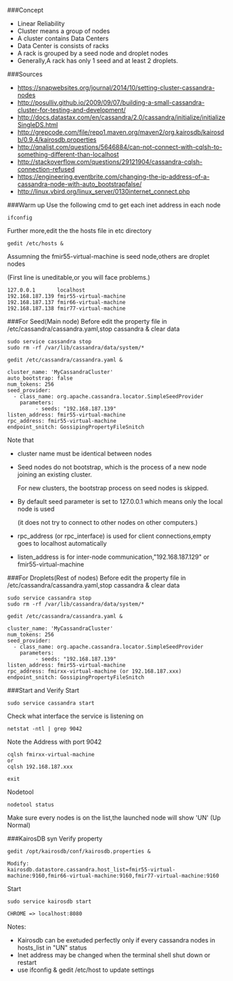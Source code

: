 ###Concept
- Linear Reliability
- Cluster means a group of nodes
- A cluster contains Data Centers
- Data Center is consists of racks
- A rack is grouped by a seed node and droplet nodes
- Generally,A rack has only 1 seed and at least 2 droplets.

###Sources
- https://snapwebsites.org/journal/2014/10/setting-cluster-cassandra-nodes
- http://posulliv.github.io/2009/09/07/building-a-small-cassandra-cluster-for-testing-and-development/
- http://docs.datastax.com/en/cassandra/2.0/cassandra/initialize/initializeSingleDS.html
- http://grepcode.com/file/repo1.maven.org/maven2/org.kairosdb/kairosdb/0.9.4/kairosdb.properties
- http://qnalist.com/questions/5646884/can-not-connect-with-cqlsh-to-something-different-than-localhost
- http://stackoverflow.com/questions/29121904/cassandra-cqlsh-connection-refused
- https://engineering.eventbrite.com/changing-the-ip-address-of-a-cassandra-node-with-auto_bootstrapfalse/
- http://linux.vbird.org/linux_server/0130internet_connect.php

###Warm up
Use the following cmd to get each inet address in each node
```
ifconfig
```

Further more,edit the the hosts file in etc directory
```
gedit /etc/hosts &
```

Assumning the fmir55-virtual-machine is seed node,others are droplet nodes

(First line is uneditable,or you will face problems.)
```
127.0.0.1       localhost
192.168.187.139 fmir55-virtual-machine
192.168.187.137 fmir66-virtual-machine
192.168.187.138 fmir77-virtual-machine
```

###For Seed(Main node)
Before edit the property file in /etc/cassandra/cassandra.yaml,stop cassandra & clear data
```
sudo service cassandra stop
sudo rm -rf /var/lib/cassandra/data/system/*

gedit /etc/cassandra/cassandra.yaml &
```

```
cluster_name: 'MyCassandraCluster'
auto_bootstrap: false
num_tokens: 256
seed_provider:
  - class_name: org.apache.cassandra.locator.SimpleSeedProvider
    parameters:
         - seeds: "192.168.187.139"
listen_address: fmir55-virtual-machine
rpc_address: fmir55-virtual-machine
endpoint_snitch: GossipingPropertyFileSnitch
```
Note that
 - cluster name must be identical between nodes
 - Seed nodes do not bootstrap, which is the process of a new node joining an existing cluster. 
  
   For new clusters, the bootstrap process on seed nodes is skipped.

 - By default seed parameter is set to 127.0.0.1 which means only the local node is used 
 
    (it does not try to connect to other nodes on other computers.)

 - rpc_address (or rpc_interface) is used for client connections,empty goes to localhost automatically  
 - listen_address is for inter-node communication,"192.168.187.129" or fmir55-virtual-machine

###For Droplets(Rest of nodes)
Before edit the property file in /etc/cassandra/cassandra.yaml,stop cassandra & clear data
```
sudo service cassandra stop
sudo rm -rf /var/lib/cassandra/data/system/*

gedit /etc/cassandra/cassandra.yaml &
```

```
cluster_name: 'MyCassandraCluster'
num_tokens: 256
seed_provider:
  - class_name: org.apache.cassandra.locator.SimpleSeedProvider
    parameters:
         - seeds: "192.168.187.139"
listen_address: fmir55-virtual-machine
rpc_address: fmirxx-virtual-machine (or 192.168.187.xxx)
endpoint_snitch: GossipingPropertyFileSnitch
```

###Start and Verify
Start
```
sudo service cassandra start
```
Check what interface the service is listening on
```
netstat -ntl | grep 9042
```

Note the Address with port 9042
```
cqlsh fmirxx-virtual-machine 
or
cqlsh 192.168.187.xxx 

exit
```

Nodetool
```
nodetool status
```
Make sure every nodes is on the list,the launched node will show 'UN' (Up Normal)

###KairosDB syn
Verify property 
```
gedit /opt/kairosdb/conf/kairosdb.properties &

Modify:
kairosdb.datastore.cassandra.host_list=fmir55-virtual-machine:9160,fmir66-virtual-machine:9160,fmir77-virtual-machine:9160

```
Start
```
sudo service kairosdb start

CHROME => localhost:8080
```
  
Notes:
  - Kairosdb can be exetuded perfectly only if every cassandra nodes in hosts_list in "UN" status 
  - Inet address may be changed when the terminal shell shut down or restart
  - use ifconfig & gedit /etc/host to update settings
